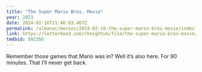 ```yaml
---
title: "The Super Mario Bros. Movie"
year: 2023
date: 2024-02-16T21:46:03.467Z
permalink: /almanac/movies/2024-02-16-the-super-mario-bros-movie/index.html
link: https://letterboxd.com/rknightuk/film/the-super-mario-bros-movie/
tmdbid: 502356
---
```


Remember those games that Mario was in? Well it’s also here. For 90 minutes. That I’ll never get back.